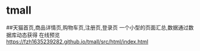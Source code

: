 # tmall
##天猫首页,商品详情页,购物车页,注册页,登录页
一个小型的页面汇总,数据通过数据库动态获得
在线预览 https://fzh1635239282.github.io/tmall/src/html/index.html
